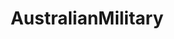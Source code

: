 ---
title: AustralianMilitary
crosslinks:
- AskReddit
- WarshipPorn
- food
- AusFinance
- running
---